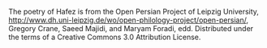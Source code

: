 The poetry of Hafez is from the Open Persian Project of Leipzig University, <http://www.dh.uni-leipzig.de/wo/open-philology-project/open-persian/>, Gregory Crane, Saeed Majidi, and Maryam Foradi, edd. Distributed under the terms of a Creative Commons 3.0 Attribution License.
